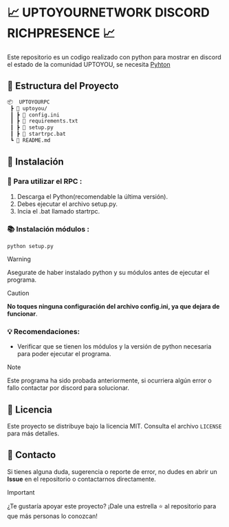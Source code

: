 # 📈 UPTOYOURNETWORK DISCORD RICHPRESENCE 📈

Este repositorio es un codigo realizado con python para mostrar en discord el estado de la comunidad UPTOYOU, se necesita [Pyhton](https://www.python.org/downloads/)

## 📁 Estructura del Proyecto

```bash
📦  UPTOYOURPC
 ┣ 📂 uptoyou/
 ┃ ┣ 📜 config.ini
 ┃ ┣ 📜 requirements.txt
 ┃ ┣ 📜 setup.py
 ┃ ┣ 📜 startrpc.bat
 ┗ 📜 README.md
```



## 🚀 Instalación

### 🔎 Para utilizar el RPC    :

1. Descarga el Python(recomendable la última versión).
2. Debes ejecutar el archivo setup.py.
3. Incia el .bat llamado startrpc.

### 📚 Instalación módulos :
```
python setup.py
```

> [!WARNING] 
> Asegurate de haber instalado python y su módulos antes de ejecutar el programa.

> [!CAUTION] 
> **No toques ninguna configuración del archivo config.ini, ya que dejara de funcionar**.

### 💡 Recomendaciones:

- Verificar que se tienen los módulos y la versión de python necesaria para poder ejecutar el programa.

> [!NOTE]  
> Este programa ha sido probada anteriormente, si ocurriera algún error o fallo contactar por discord para solucionar.


## 📄 Licencia

Este proyecto se distribuye bajo la licencia MIT. Consulta el archivo `LICENSE` para más detalles.

## 💬 Contacto

Si tienes alguna duda, sugerencia o reporte de error, no dudes en abrir un **Issue** en el repositorio o contactarnos directamente.

> [!IMPORTANT] 
> ¿Te gustaría apoyar este proyecto? ¡Dale una estrella ⭐ al repositorio para que más personas lo conozcan!
